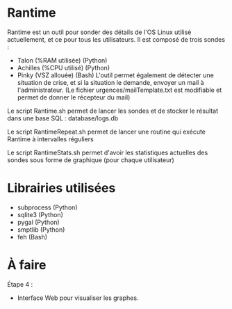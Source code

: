 # Rantime

Rantime est un outil pour sonder des détails de l'OS Linux utilisé actuellement, et ce pour tous les utilisateurs.
Il est composé de trois sondes :
- Talon (%RAM utilisée) (Python)
- Achilles (%CPU utilisé) (Python)
- Pinky (VSZ allouée) (Bash)
L'outil permet également de détecter une situation de crise, et si la situation le demande, envoyer un mail à l'administrateur.
(Le fichier urgences/mailTemplate.txt est modifiable et permet de donner le récepteur du mail)

Le script Rantime.sh permet de lancer les sondes et de stocker le résultat dans une base SQL : database/logs.db

Le script RantimeRepeat.sh permet de lancer une routine qui exécute Rantime à intervalles réguliers

Le script RantimeStats.sh permet d'avoir les statistiques actuelles des sondes sous forme de graphique (pour chaque utilisateur)

# Librairies utilisées

- subprocess (Python)
- sqlite3 (Python)
- pygal (Python)
- smptlib (Python)
- feh (Bash)

# À faire

Étape 4 :

- Interface Web pour visualiser les graphes.
